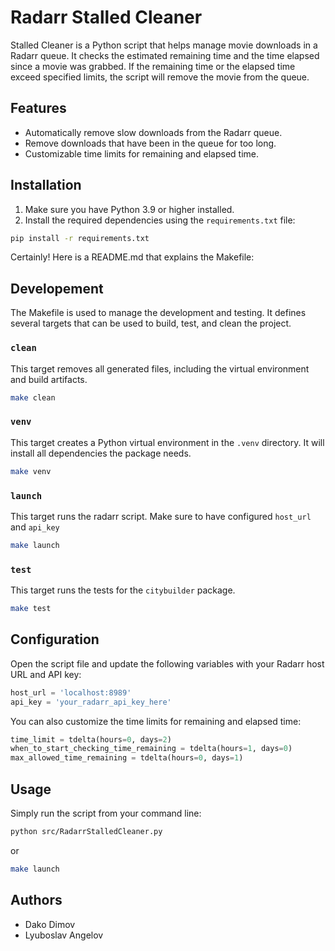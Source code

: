 # Radarr Stalled Cleaner

Stalled Cleaner is a Python script that helps manage movie downloads in a Radarr queue. It checks the estimated remaining time and the time elapsed since a movie was grabbed. If the remaining time or the elapsed time exceed specified limits, the script will remove the movie from the queue.

## Features

- Automatically remove slow downloads from the Radarr queue.
- Remove downloads that have been in the queue for too long.
- Customizable time limits for remaining and elapsed time.

## Installation

1. Make sure you have Python 3.9 or higher installed.
2. Install the required dependencies using the `requirements.txt` file:

```bash
pip install -r requirements.txt
```

Certainly! Here is a README.md that explains the Makefile:

## Developement

The Makefile is used to manage the development and testing. It defines several targets that can be used to build, test, and clean the project.

### `clean`

This target removes all generated files, including the virtual environment and build artifacts.

```sh
make clean
```

### `venv`

This target creates a Python virtual environment in the `.venv` directory. It will install all dependencies the package needs.

```sh
make venv
```

### `launch`

This target runs the radarr script. Make sure to have configured `host_url` and `api_key`

```sh
make launch
```

### `test`

This target runs the tests for the `citybuilder` package.

```sh
make test
```

## Configuration

Open the script file and update the following variables with your Radarr host URL and API key:

```python
host_url = 'localhost:8989'
api_key = 'your_radarr_api_key_here'
```

You can also customize the time limits for remaining and elapsed time:

```python
time_limit = tdelta(hours=0, days=2)
when_to_start_checking_time_remaining = tdelta(hours=1, days=0)
max_allowed_time_remaining = tdelta(hours=0, days=1)
```

## Usage

Simply run the script from your command line:

```bash
python src/RadarrStalledCleaner.py
```

or 

```sh
make launch
```

## Authors

- Dako Dimov
- Lyuboslav Angelov
